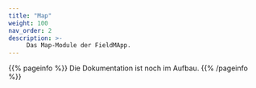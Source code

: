```yaml
---
title: "Map"
weight: 100
nav_order: 2
description: >-
     Das Map-Module der FieldMApp.
---
```


{{% pageinfo %}}
Die Dokumentation ist noch im Aufbau.
{{% /pageinfo %}}
